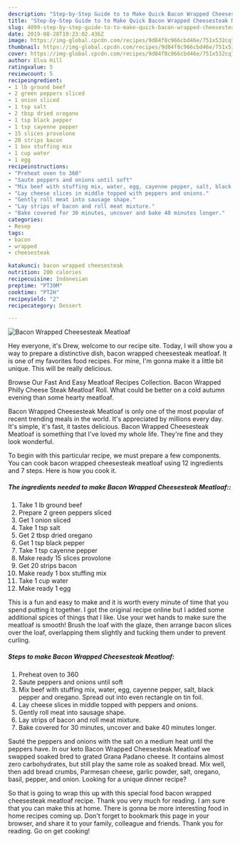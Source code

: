 ```yaml
---
description: "Step-by-Step Guide to to Make Quick Bacon Wrapped Cheesesteak Meatloaf"
title: "Step-by-Step Guide to to Make Quick Bacon Wrapped Cheesesteak Meatloaf"
slug: 4099-step-by-step-guide-to-to-make-quick-bacon-wrapped-cheesesteak-meatloaf
date: 2019-08-28T19:23:02.436Z
image: https://img-global.cpcdn.com/recipes/9d84f8c966cbd46e/751x532cq70/bacon-wrapped-cheesesteak-meatloaf-recipe-main-photo.jpg
thumbnail: https://img-global.cpcdn.com/recipes/9d84f8c966cbd46e/751x532cq70/bacon-wrapped-cheesesteak-meatloaf-recipe-main-photo.jpg
cover: https://img-global.cpcdn.com/recipes/9d84f8c966cbd46e/751x532cq70/bacon-wrapped-cheesesteak-meatloaf-recipe-main-photo.jpg
author: Elva Hill
ratingvalue: 5
reviewcount: 5
recipeingredient:
- 1 lb ground beef
- 2 green peppers sliced
- 1 onion sliced
- 1 tsp salt
- 2 tbsp dried oregano
- 1 tsp black pepper
- 1 tsp cayenne pepper
- 15 slices provolone
- 20 strips bacon
- 1 box stuffing mix
- 1 cup water
- 1 egg
recipeinstructions:
- "Preheat oven to 360"
- "Saute peppers and onions until soft"
- "Mix beef with stuffing mix, water, egg, cayenne pepper, salt, black pepper and oregano. Spread out into even rectangle on tin foil."
- "Lay cheese slices in middle topped with peppers and onions."
- "Gently roll meat into sausage shape."
- "Lay strips of bacon and roll meat mixture."
- "Bake covered for 30 minutes, uncover and bake 40 minutes longer."
categories:
- Resep
tags:
- bacon
- wrapped
- cheesesteak

katakunci: bacon wrapped cheesesteak
nutrition: 200 calories
recipecuisine: Indonesian
preptime: "PT39M"
cooktime: "PT2H"
recipeyield: "2"
recipecategory: Dessert

---
```



![Bacon Wrapped Cheesesteak Meatloaf](https://img-global.cpcdn.com/recipes/9d84f8c966cbd46e/751x532cq70/bacon-wrapped-cheesesteak-meatloaf-recipe-main-photo.jpg)

Hey everyone, it's Drew, welcome to our recipe site. Today, I will show you a way to prepare a distinctive dish, bacon wrapped cheesesteak meatloaf. It is one of my favorites food recipes. For mine, I'm gonna make it a little bit unique. This will be really delicious.

Browse Our Fast And Easy Meatloaf Recipes Collection. Bacon Wrapped Philly Cheese Steak Meatloaf Roll. What could be better on a cold autumn evening than some hearty meatloaf.

Bacon Wrapped Cheesesteak Meatloaf is only one of the most popular of recent trending meals in the world. It's appreciated by millions every day. It's simple, it's fast, it tastes delicious. Bacon Wrapped Cheesesteak Meatloaf is something that I've loved my whole life. They're fine and they look wonderful.


To begin with this particular recipe, we must prepare a few components. You can cook bacon wrapped cheesesteak meatloaf using 12 ingredients and 7 steps. Here is how you cook it.

##### The ingredients needed to make Bacon Wrapped Cheesesteak Meatloaf::

1. Take 1 lb ground beef
1. Prepare 2 green peppers sliced
1. Get 1 onion sliced
1. Take 1 tsp salt
1. Get 2 tbsp dried oregano
1. Get 1 tsp black pepper
1. Take 1 tsp cayenne pepper
1. Make ready 15 slices provolone
1. Get 20 strips bacon
1. Make ready 1 box stuffing mix
1. Take 1 cup water
1. Make ready 1 egg


This is a fun and easy to make and it is worth every minute of time that you spend putting it together. I got the original recipe online but I added some additional spices of things that I like. Use your wet hands to make sure the meatloaf is smooth! Brush the loaf with the glaze, then arrange bacon slices over the loaf, overlapping them slightly and tucking them under to prevent curling. 

##### Steps to make Bacon Wrapped Cheesesteak Meatloaf:

1. Preheat oven to 360
1. Saute peppers and onions until soft
1. Mix beef with stuffing mix, water, egg, cayenne pepper, salt, black pepper and oregano. Spread out into even rectangle on tin foil.
1. Lay cheese slices in middle topped with peppers and onions.
1. Gently roll meat into sausage shape.
1. Lay strips of bacon and roll meat mixture.
1. Bake covered for 30 minutes, uncover and bake 40 minutes longer.


Sauté the peppers and onions with the salt on a medium heat until the peppers have. In our keto Bacon Wrapped Cheesesteak Meatloaf we swapped soaked bred to grated Grana Padano cheese. It contains almost zero carbohydrates, but still play the same role as soaked bread. Mix well, then add bread crumbs, Parmesan cheese, garlic powder, salt, oregano, basil, pepper, and onion. Looking for a unique dinner recipe? 

So that is going to wrap this up with this special food bacon wrapped cheesesteak meatloaf recipe. Thank you very much for reading. I am sure that you can make this at home. There is gonna be more interesting food in home recipes coming up. Don't forget to bookmark this page in your browser, and share it to your family, colleague and friends. Thank you for reading. Go on get cooking!
